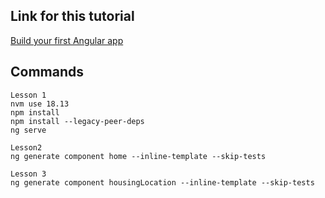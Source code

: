 ## Link for this tutorial
[Build your first Angular app](https://angular.io/tutorial/first-app)  

## Commands

```
Lesson 1
nvm use 18.13
npm install
npm install --legacy-peer-deps
ng serve

Lesson2
ng generate component home --inline-template --skip-tests

Lesson 3
ng generate component housingLocation --inline-template --skip-tests
```